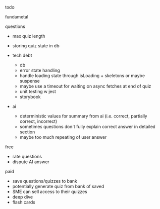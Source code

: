 todo

fundametal

questions

- max quiz length
- storing quiz state in db

- tech debt
  - db
  - error state handling
  - handle loading state through isLoading + skeletons or maybe suspense
  - maybe use a timeout for waiting on async fetches at end of quiz
  - unit testing w jest
  - storybook
- ai
  - deterministic values for summary from ai (i.e. correct, partially correct, incorrect)
  - sometimes questions don't fully explain correct answer in detailed section
  - maybe too much repeating of user answer

free

- rate questions
- dispute AI answer

paid

- save questions/quizzes to bank
- potentially generate quiz from bank of saved
- SME can sell access to their quizzes
- deep dive
- flash cards
